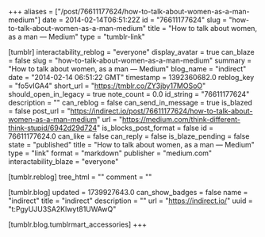 +++
aliases = ["/post/76611177624/how-to-talk-about-women-as-a-man-medium"]
date = 2014-02-14T06:51:22Z
id = "76611177624"
slug = "how-to-talk-about-women-as-a-man-medium"
title = "How to talk about women, as a man — Medium"
type = "tumblr-link"

[tumblr]
interactability_reblog = "everyone"
display_avatar = true
can_blaze = false
slug = "how-to-talk-about-women-as-a-man-medium"
summary = "How to talk about women, as a man — Medium"
blog_name = "indirect"
date = "2014-02-14 06:51:22 GMT"
timestamp = 1392360682.0
reblog_key = "fo5vIGA4"
short_url = "https://tmblr.co/ZY3jby17MOSoO"
should_open_in_legacy = true
note_count = 0.0
id_string = "76611177624"
description = ""
can_reblog = false
can_send_in_message = true
is_blazed = false
post_url = "https://indirect.io/post/76611177624/how-to-talk-about-women-as-a-man-medium"
url = "https://medium.com/think-different-think-stupid/6942d29d724"
is_blocks_post_format = false
id = 76611177624.0
can_like = false
can_reply = false
is_blaze_pending = false
state = "published"
title = "How to talk about women, as a man — Medium"
type = "link"
format = "markdown"
publisher = "medium.com"
interactability_blaze = "everyone"

[tumblr.reblog]
tree_html = ""
comment = ""

[tumblr.blog]
updated = 1739927643.0
can_show_badges = false
name = "indirect"
title = "indirect"
description = ""
url = "https://indirect.io/"
uuid = "t:PgyUJU3SA2Klwyt81UWAwQ"

[tumblr.blog.tumblrmart_accessories]
+++
